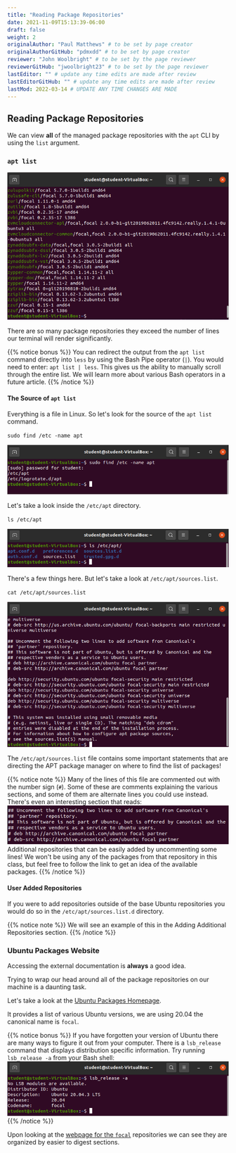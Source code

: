 ```yaml
---
title: "Reading Package Repositories"
date: 2021-11-09T15:13:39-06:00
draft: false
weight: 2
originalAuthor: "Paul Matthews" # to be set by page creator
originalAuthorGitHub: "pdmxdd" # to be set by page creator
reviewer: "John Woolbright" # to be set by the page reviewer
reviewerGitHub: "jwoolbright23" # to be set by the page reviewer
lastEditor: "" # update any time edits are made after review
lastEditorGitHub: "" # update any time edits are made after review
lastMod: 2022-03-14 # UPDATE ANY TIME CHANGES ARE MADE
---
```


## Reading Package Repositories

We can view **all** of the managed package repositories with the `apt` CLI by using the `list` argument.

### `apt list`

![apt list](pictures/apt-list.png)

There are so many package repositories they exceed the number of lines our terminal will render significantly.

{{% notice bonus %}}
You can redirect the output from the `apt list` command directly into `less` by using the Bash Pipe operator (`|`). You would need to enter: `apt list | less`. This gives us the ability to manually scroll through the entire list. We will learn more about various Bash operators in a future article.
{{% /notice %}}

#### The Source of `apt list`

Everything is a file in Linux. So let's look for the source of the `apt list` command.

`sudo find /etc -name apt`

![sudo find /etc -name apt](pictures/find-etc-apt.png)

Let's take a look inside the `/etc/apt` directory.

`ls /etc/apt`

![ls /etc/apt](pictures/ls-etc-apt.png)

There's a few things here. But let's take a look at `/etc/apt/sources.list`.

`cat /etc/apt/sources.list`

![cat /etc/apt/sources.list](pictures/cat-etc-apt-sources.png)

The `/etc/apt/sources.list` file contains some important statements that are directing the APT package manager on where to find the list of packages!

{{% notice note %}}
Many of the lines of this file are commented out with the number sign (`#`). Some of these are comments explaining the various sections, and some of them are alternate lines you could use instead. There's even an interesting section that reads: 
![uncomment for additional repositories](pictures/uncomment-for-additional-repositories.png)
Additional repositories that can be easily added by uncommenting some lines! We won't be using any of the packages from that repository in this class, but feel free to follow the link to get an idea of the available packages.
{{% /notice %}}

#### User Added Repositories

If you were to add repositories outside of the base Ubuntu repositories you would do so in the `/etc/apt/sources.list.d` directory.

{{% notice note %}}
We will see an example of this in the Adding Additional Repositories section.
{{% /notice %}}

### Ubuntu Packages Website

Accessing the external documentation is **always** a good idea.

Trying to wrap our head around all of the package repositories on our machine is a daunting task.

Let's take a look at the [Ubuntu Packages Homepage](https://packages.ubuntu.com/).

It provides a list of various Ubuntu versions, we are using 20.04 the canonical name is `focal`.

{{% notice bonus %}}
If you have forgotten your version of Ubuntu there are many ways to figure it out from your computer. There is a `lsb_release` command that displays distribution specific information. Try running `lsb_release -a` from your Bash shell:
![lsb_release -a](pictures/lsb-release-a.png)
{{% /notice %}}

Upon looking at the [webpage for the `focal`](https://packages.ubuntu.com/focal/) repositories we can see they are organized by easier to digest sections.